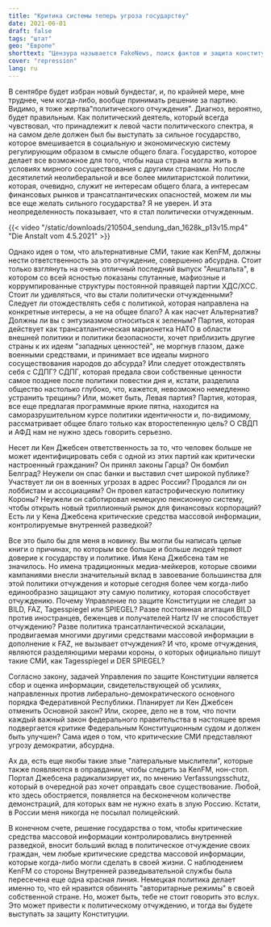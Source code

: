 ```yaml
---
title: "Критика системы теперь угроза государству"
date: 2021-06-01
draft: false
tags: "штат"
geo: "Европе"
shorttext: "Цензура называется FakeNews, поиск фактов и защита конституции Германии. KenFM - не единственное, что подвергается цензуре."
cover: "repression"
lang: ru
---
```


В сентябре будет избран новый бундестаг, и, по крайней мере, мне труднее, чем когда-либо, вообще принимать решение за партию. Видимо, я тоже жертва"политического отчуждения". Диагноз, вероятно, будет правильным. Как политический деятель, который всегда чувствовал, что принадлежит к левой части политического спектра, я на самом деле должен был бы выступать за сильное государство, которое вмешивается в социальную и экономическую систему регулирующим образом в смысле общего блага. Государство, которое делает все возможное для того, чтобы наша страна могла жить в условиях мирного сосуществования с другими странами. Но после десятилетий неолиберальной и все более милитаристской политики, которая, очевидно, служит не интересам общего блага, а интересам финансовых рынков и трансатлантических опасностей, можем ли мы все еще желать сильного государства? Я не уверен. И эта неопределенность показывает, что я стал политически отчужденным.

{{< video "/static/downloads/210504_sendung_dan_1628k_p13v15.mp4" "Die Anstalt vom 4.5.2021" >}}

Однако идея о том, что альтернативные СМИ, такие как KenFM, должны нести ответственность за это отчуждение, совершенно абсурдна. Стоит только взглянуть на очень отличный последний выпуск "Анштальта", в котором со всей ясностью показаны спутанные, мафиозные и коррумпированные структуры постоянной правящей партии ХДС/ХСС. Стоит ли удивляться, что вы стали политически отчужденными? Следует ли отождествлять себя с политикой, которая направлена на конкретные интересы, а не на общее благо? А как насчет Альтернатив? Должны ли вы с энтузиазмом относиться к зеленым? Партия, которая действует как трансатлантическая марионетка НАТО в области внешней политики и политики безопасности, хочет приблизить другие страны к их идеям "западных ценностей", не моргнув глазом, даже военными средствами, и принимает все идеалы мирного сосуществования народов до абсурда? Или следует отождествлять себя с СДПГ? СДПГ, которая предала свои собственные ценности самое позднее после политики повестки дня и, кстати, разделила общество настолько глубоко, что, кажется, невозможно немедленно устранить трещины? Или, может быть, Левая партия? Партия, которая, все еще предлагая программные яркие пятна, находится на саморазрушительном курсе политики идентичности и, по-видимому, рассматривает общее благо только как второстепенную цель? О СВДП и АФД нам не нужно здесь говорить серьезно.

Несет ли Кен Джебсен ответственность за то, что человек больше не может идентифицировать себя с одной из этих партий как критически настроенный гражданин? Он принял законы Гарца? Он бомбил Белград? Неужели он спас банки и выставил счет широкой публике? Участвует ли он в военных угрозах в адрес России? Продался ли он лоббистам и ассоциациям? Он провел катастрофическую политику Короны? Неужели он саботировал немецкую пенсионную систему, чтобы открыть новый триллионный рынок для финансовых корпораций? Есть ли у Кена Джебсена критические средства массовой информации, контролируемые внутренней разведкой?

Все это было бы для меня в новинку. Вы могли бы написать целые книги о причинах, по которым все больше и больше людей теряют доверие к государству и политике. Имя Кена Джебсена там не значилось. Но имена традиционных медиа-мейкеров, которые своими кампаниями внесли значительный вклад в завоевание большинства для этой политики отчуждения и которые сегодня более чем когда-либо единообразно защищают эту самую политику, которая способствует отчуждению. Почему Управление по защите Конституции не следит за BILD, FAZ, Tagesspiegel или SPIEGEL? Разве постоянная агитация BILD против иностранцев, беженцев и получателей Hartz IV не способствует отчуждению? Разве политика трансатлантической эскалации, продвигаемая многими другими средствами массовой информации в дополнение к FAZ, не вызывает отчуждения? И что, кроме отчуждения, являются разделяющими мерами короны, о которых официально пишут такие СМИ, как Tagesspiegel и DER SPIEGEL?

Согласно закону, задачей Управления по защите Конституции является сбор и оценка информации, свидетельствующей об усилиях, направленных против либерально-демократического основного порядка Федеративной Республики. Планирует ли Кен Джебсен отменить Основной закон? Или, скорее, дело не в том, что почти каждый важный закон федерального правительства в настоящее время подвергается критике Федеральным Конституционным судом и должен быть улучшен? Сама идея о том, что критические СМИ представляют угрозу демократии, абсурдна.

Ах да, есть еще якобы такие злые "латеральные мыслители", которые также появляются в оправдании, чтобы следить за KenFM, нон-стоп. Портал Джебсена радикализирует их, по мнению Verfassungsschutz, который в очередной раз хочет оправдать свое существование. Любой, кто здесь обостряется, появляется на бесконечном количестве демонстраций, для которых вам не нужно ехать в злую Россию. Кстати, в России меня никогда не посылал полицейский.

В конечном счете, решение государства о том, чтобы критические средства массовой информации контролировались внутренней разведкой, вносит больший вклад в политическое отчуждение своих граждан, чем любые критические средства массовой информации, которые когда-либо могли сделать в своей жизни. С наблюдением KenFM со стороны Внутренней разведывательной службы была пересечена еще одна красная линия. Немецкая политика делает именно то, что ей нравится обвинять "авторитарные режимы" в своей собственной стране. Но, может быть, тебе не стоит говорить это вслух. Это может привести к политическому отчуждению, и тогда вы будете выступать за защиту Конституции.
